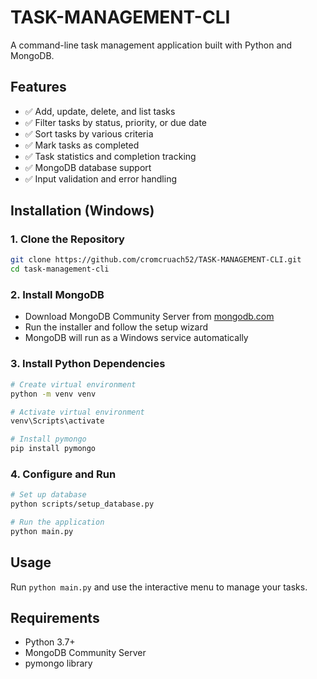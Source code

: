 # TASK-MANAGEMENT-CLI

A command-line task management application built with Python and MongoDB.

## Features

- ✅ Add, update, delete, and list tasks
- ✅ Filter tasks by status, priority, or due date
- ✅ Sort tasks by various criteria
- ✅ Mark tasks as completed
- ✅ Task statistics and completion tracking
- ✅ MongoDB database support
- ✅ Input validation and error handling

## Installation (Windows)

### 1. Clone the Repository

```bash
git clone https://github.com/cromcruach52/TASK-MANAGEMENT-CLI.git
cd task-management-cli
```

### 2. Install MongoDB

- Download MongoDB Community Server from [mongodb.com](https://www.mongodb.com/try/download/community)
- Run the installer and follow the setup wizard
- MongoDB will run as a Windows service automatically

### 3. Install Python Dependencies

```bash
# Create virtual environment
python -m venv venv

# Activate virtual environment
venv\Scripts\activate

# Install pymongo
pip install pymongo
```

### 4. Configure and Run

```bash
# Set up database
python scripts/setup_database.py

# Run the application
python main.py
```

## Usage

Run `python main.py` and use the interactive menu to manage your tasks.

## Requirements

- Python 3.7+
- MongoDB Community Server
- pymongo library

